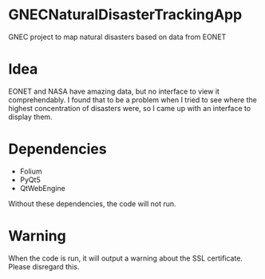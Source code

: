 # GNECNaturalDisasterTrackingApp
GNEC project to map natural disasters based on data from EONET

# Idea
EONET and NASA have amazing data, but no interface to view it comprehendably. I found that to be a problem when I tried to see where the highest concentration of disasters were, so I came up with an interface to display them.

# Dependencies
- Folium
- PyQt5
- QtWebEngine

Without these dependencies, the code will not run.

# Warning
When the code is run, it will output a warning about the SSL certificate. Please disregard this.
